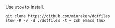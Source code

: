 Use `stow` to install.

```
git clone https://github.com/miuraken/dotfiles
stow -R -v -d ./dotfiles -t ~ zsh emacs tmux
```
